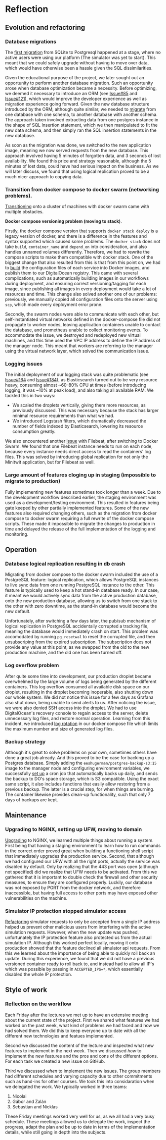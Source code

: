 # Reflection

## Evolution and refactoring

### Database migrations
The [first migration](https://github.com/DevOps-Sad-people/itu-minitwit/issues/65) from SQLite to Postgresql happened at a stage, where no active users were using our platform (The simulator was yet to start). This meant that we could safely upgrade without having to move over data, which would have otherwise been a hassle given the SQL dissimilarities.

Given the educational purpose of the project, we later sought out an opportunity to perform another database migration. Such an opportunity arose when database optimization became a necessity. Before optimizing, we deemed it necessary to introduce an ORM (see [Issue#85](https://github.com/DevOps-Sad-people/itu-minitwit/issues/85) and [Issue#121](https://github.com/DevOps-Sad-people/itu-minitwit/issues/121)), which would improve the developer experience as well as migration experience going forward. Given the new database structure introduced by the ORM, although quite similar, we needed to [migrate](https://github.com/DevOps-Sad-people/itu-minitwit/issues/127) from one database with one schema, to another database with another schema. The approach taken involved extracting data from one postgres instance in the shape of SQL Insertion statement, which we then manipulated to fit the new data schema, and then simply ran the SQL insertion statements in the new database.

As soon as the migration was done, we switched to the new application image, meaning we now served requests from the new database. This approach involved having 5 minutes of forgotten data, and 3 seconds of lost availability. We found this price and strategy reasonable, although the 5 minutes of lost data, could have had serious impact on the business. As we will later discuss, we found that using logical replication proved to be a much nicer approach to copying data.


### Transition from docker compose to docker swarm (networking problems).
[Transitioning](https://github.com/DevOps-Sad-people/itu-minitwit/issues/189) onto a cluster of machines with docker swarm came with multiple obstacles.

**Docker compose versioning problem (moving to stack)**.  

Firstly, the docker compose version that supports `docker stack deploy` is a legacy version of docker, and there is a difference in the features and syntax supported which caused some problems. The `docker stack` does not take `build`, `container_name` and `depend_on` into consideration, and also handles unnamed volumes differently. Therefore, we had to rewrite the compose scripts to make them compatible with docker stack. One of the biggest change that also resulted from this is that from this point on, we had to [build](https://github.com/DevOps-Sad-people/itu-minitwit/issues/207) the configuration files of each service into Docker images, and publish them to our DigitalOcean registry. This came with several complications, such as automatically building images in our workflows during deployment, and ensuring correct versioning/tagging for each image, since publishing all images in every deployment would take a lot of resources and time. This change also solved another one of our problems: previously, we manually copied all configuration files onto the server using `scp`, which made every deployment error prone.

Secondly, the swarm nodes were able to communicate with each other, but self-instantiated virtual networks defined in the docker-compose file did not propagate to worker nodes, leaving application containers unable to contact the database, and prometheus unable to collect monitoring events. To accommodate the issue, we destroyed and redeployed new virtual machines, and this time used the VPC IP address to define the IP address of the manager node. This meant that workers are referring to the manager using the virtual network layer, which solved the communication issue.


### Logging issues

The initial deployment of our logging stack was quite problematic (see [Issue#164](https://github.com/DevOps-Sad-people/itu-minitwit/issues/164) and [Issue#184](https://github.com/DevOps-Sad-people/itu-minitwit/issues/184)), as Elasticsearch turned out to be very resource heavy, consuming almost ~60-80% CPU at times (before introducing logging, it was ~10% at peak load), and also taking all available RAM. We tackled this in two ways:
- We scaled the droplets vertically, giving them more resources, as previously discussed. This was necessary because the stack has larger minimal resource requirements than what we had.
- We introduced Logstash filters, which dramatically decreased the number of fields indexed by Elasticsearch, lowering its resource consumption greatly.

We also encountered another [issue](https://github.com/DevOps-Sad-people/itu-minitwit/issues/224) with Filebeat, after switching to Docker Swarm. We found that one Filebeat instance needs to run on each node, because every instance needs direct access to read the containers' log files. This was solved by introducing global replication for not only the Minitwit application, but for Filebeat as well.


### Large amount of features cloging up in staging (impossible to migrate to production)

Fully implementing new features sometimes took longer than a week. Due to the development workflow described earlier, the staging environment was used as a development/testing environment. This resulted in features being gate keeped by other partially implemented features. Some of the new features also required changing others, such as the migration from docker compose to docker swarm requiring a full rewrite of the docker compose scripts. These made it impossible to migrate the changes to production in time and delayed the release of the full implementation of the logging and monitoring.

## Operation

### Database logical replication resulting in db crash
Migrating from docker compose to the docker swarm included the use of a PostgreSQL feature: logical replication, which allows PostgreSQL instances to live sync data from one running PostgreSQL instance to the other. This feature is typically used to keep a hot stand-in database ready. In our case, it meant we would actively sync data from the active production database, onto the new production database, allowing us to switch from one stack to the other with zero downtime, as the stand-in database would become the new default.

Unfortunately, after switching a few days later, the pub/sub mechanism of logical replication in PostgreSQL accidentally corrupted a tracking file, meaning the database would immediately crash on start. This problem was accomodated by running `pg_resetwal` to reset the corrupted file, and then unsubscriping from the expired subscription. The subscription does not provide any value at this point, as we swapped from the old to the new production machine, and the old one has been turned off.


### Log overflow problem
After quite some time into development, our production droplet became overwhelmed by the large volume of logs being generated by the different containers. This log overflow consumed all available disk space on our droplet, resulting in the droplet becoming inoperable, also shutting down our whole system. We did not notice this issue for a few days as Grafana also shut down, being unable to send alerts to us. After noticing the issue, we were also denied SSH access into the droplet. We had to use DigitalOcean's recovery console to regain access to the server, delete unnecessary log files, and restore normal operation. Learning from this incident, we introduced [log rotation](https://github.com/DevOps-Sad-people/itu-minitwit/issues/224#issuecomment-2844970695) in our docker compose file which limits the maximum number and size of generated log files.


### Backup strategy
Although it's great to solve problems on your own, sometimes others have done a great job already. And this proved to be the case for backing up a Postgres database. Simply adding the `eeshugerman/postgres-backup-s3:15` image to the manager node and configuring environment variables, we successfully [set up](https://github.com/DevOps-Sad-people/itu-minitwit/issues/206) a cron job that automatically backs up daily, and sends the backup to DO's space storage, which is S3 compatible. Using the exact same script, it also includes functions that easily allow restoring from a previous backup. The latter is a crucial step, for when things are burning. The container likewise provides clean-up functionality, such that only 7 days of backups are kept.


## Maintenance
### Upgrading to NGINX, setting up UFW, moving to domain
[Upgrading](https://github.com/DevOps-Sad-people/itu-minitwit/issues/91) to NGINX, we learned multiple things about running a system. First being that having a staging environment to learn how to run commands in the correct order proved great when building a functioning shell script that immediately upgrades the production service. Second, that although we had configured our UFW with all the right ports, actually the service was disabled by default. Only by realizing that the 443 port was open (although not specified) did we realize that UFW needs to be activated. From this we gathered that it is important to double check the firewall and other security measures, to ensure they are configured properly. Luckily, our database was not exposed by PORT from the docker network, and therefore inaccessible, but having full access to other ports may have exposed other vulnerabilities on the machine.

### Simulator IP protection stopped simulator access
[Refactoring](https://github.com/DevOps-Sad-people/itu-minitwit/issues/163) simulator requests to only be accepted from a single IP address helped us prevent other malicious users from interfering with the active simulation requests. However, when the new update was pushed, unfortunately the IP protection feature also protected us from the actual simulation IP. Although this worked perfect locally, moving it onto production showed that the feature declined all simulator api requests. From this we learned about the importance of being able to quickly roll back an update. During this experience, we found that we did not have a previous versioned container ready to roll back to, and instead had to allow all IP's which was possible by passing in `ACCEPTED_IPS=*`, which essentially disabled the whole IP protection.

## Style of work
### Reflection on the workflow

Each Friday after the lectures we met up to have an extensive meeting about the current state of the project. First we shared what features we had worked on the past week, what kind of problems we had faced and how we had solved them. We did this to keep everyone up to date with all the different new technologies and featues implemented. 

Second we discussed the content of the lecture and inspected what new features to implement in the next week. Then we discussed *how* to implement the new features and the pros and cons of the different options. For each task we created a new issue on GitHub.

Third we discussed *when* to implement the new issues. The group members had different schedules and varying capacity due to other commitments such as hand-ins for other courses. We took this into considaration when we delegated the work. We typically worked in three teams:

1. Nicolai
2. Gábor and Zalán
3. Sebastian and Nicklas

These Friday meetings worked very well for us, as we all had a very busy schedule. These meetings allowed us to delegate the work, inspect the progress, adapt the plan and be up to date in terms of the implementation details, while still going in depth into the subjects.
